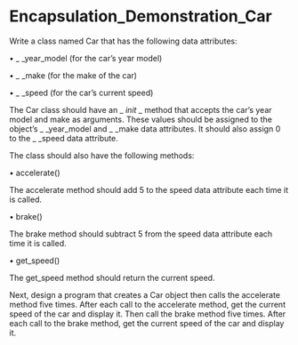 # Encapsulation_Demonstration_Car

Write a class named Car that has the following data attributes:

• _ _year_model (for the car’s year model)

• _ _make (for the make of the car)

• _ _speed (for the car’s current speed)

The Car class should have an _ _init_ _ method that accepts the car’s year model and make as arguments. These values should be assigned to the object’s _ _year_model and _ _make data attributes. It should also assign 0 to the _ _speed data attribute.

The class should also have the following methods:

• accelerate()

The accelerate method should add 5 to the speed data attribute each time it is called.

• brake()

The brake method should subtract 5 from the speed data attribute each time it is called.

• get_speed()

The get_speed method should return the current speed.

Next, design a program that creates a Car object then calls the accelerate method five times. After each call to the accelerate method, get the current speed of the
car and display it. Then call the brake method five times. After each call to the brake method, get the current speed of the car and display it.
